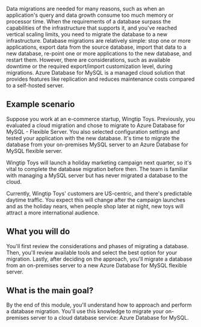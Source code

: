 Data migrations are needed for many reasons, such as when an application's query and data growth consume too much memory or processor time. When the requirements of a database surpass the capabilities of the infrastructure that supports it, and you've reached vertical scaling limits, you need to migrate the database to a new infrastructure. Database migrations are relatively simple: stop one or more applications, export data from the source database, import that data to a new database, re-point one or more applications to the new database, and restart them. However, there are considerations, such as available downtime or the required export/import customization level, during migrations. Azure Database for MySQL is a managed cloud solution that provides features like replication and reduces maintenance costs compared to a self-hosted server. 

## Example scenario

Suppose you work at an e-commerce startup, Wingtip Toys. Previously, you evaluated a cloud migration and chose to migrate to Azure Database for MySQL - Flexible Server. You also selected configuration settings and tested your application with the new database. It's time to migrate the database from your on-premises MySQL server to an Azure Database for MySQL flexible server.

Wingtip Toys will launch a holiday marketing campaign next quarter, so it's vital to complete the database migration before then. The team is familiar with managing a MySQL server but has never migrated a database to the cloud.

Currently, Wingtip Toys' customers are US-centric, and there's predictable daytime traffic. You expect this will change after the campaign launches and as the holiday nears, when people shop later at night, new toys will attract a more international audience.

## What you will do

You'll first review the considerations and phases of migrating a database. Then, you'll review available tools and select the best option for your migration. Lastly, after deciding on the approach, you'll migrate a database from an on-premises server to a new Azure Database for MySQL flexible server.

## What is the main goal?

By the end of this module, you'll understand how to approach and perform a database migration. You'll use this knowledge to migrate your on-premises server to a cloud database service: Azure Database for MySQL.
 
